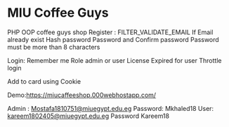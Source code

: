 # MIU Coffee Guys

PHP OOP coffee guys shop 
Register :
FILTER_VALIDATE_EMAIL
If Email already exist
Hash password 
Password and Confirm password 
Password must be more than 8 characters

Login:
Remember me 
Role admin or user
License Expired for user
Throttle login

Add to card using Cookie

Demo:https://miucaffeeshop.000webhostapp.com/

Admin : Mostafa1810751@miuegypt.edu.eg
Password: Mkhaled18
User: kareem1802405@miuegypt.edu.eg
Password Kareem18
